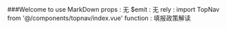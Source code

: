 ###Welcome to use MarkDown
props : 无
$emit :	无
rely :	import TopNav from '@/components/topnav/index.vue'
function : 填报政策解读